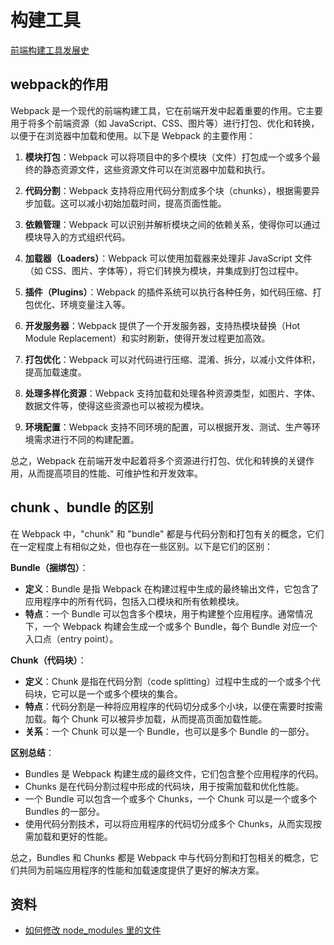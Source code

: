 # 构建工具

[前端构建工具发展史](https://mp.weixin.qq.com/s/15YxshMsZ7FJyLUfXZHqCQ)

## webpack的作用

Webpack 是一个现代的前端构建工具，它在前端开发中起着重要的作用。它主要用于将多个前端资源（如 JavaScript、CSS、图片等）进行打包、优化和转换，以便于在浏览器中加载和使用。以下是 Webpack 的主要作用：

1. **模块打包**：Webpack 可以将项目中的多个模块（文件）打包成一个或多个最终的静态资源文件，这些资源文件可以在浏览器中加载和执行。

2. **代码分割**：Webpack 支持将应用代码分割成多个块（chunks），根据需要异步加载。这可以减小初始加载时间，提高页面性能。

3. **依赖管理**：Webpack 可以识别并解析模块之间的依赖关系，使得你可以通过模块导入的方式组织代码。

4. **加载器（Loaders）**：Webpack 可以使用加载器来处理非 JavaScript 文件（如 CSS、图片、字体等），将它们转换为模块，并集成到打包过程中。

5. **插件（Plugins）**：Webpack 的插件系统可以执行各种任务，如代码压缩、打包优化、环境变量注入等。

6. **开发服务器**：Webpack 提供了一个开发服务器，支持热模块替换（Hot Module Replacement）和实时刷新，使得开发过程更加高效。

7. **打包优化**：Webpack 可以对代码进行压缩、混淆、拆分，以减小文件体积，提高加载速度。

8. **处理多样化资源**：Webpack 支持加载和处理各种资源类型，如图片、字体、数据文件等，使得这些资源也可以被视为模块。

9. **环境配置**：Webpack 支持不同环境的配置，可以根据开发、测试、生产等环境需求进行不同的构建配置。

总之，Webpack 在前端开发中起着将多个资源进行打包、优化和转换的关键作用，从而提高项目的性能、可维护性和开发效率。

## chunk 、bundle 的区别

在 Webpack 中，"chunk" 和 "bundle" 都是与代码分割和打包有关的概念，它们在一定程度上有相似之处，但也存在一些区别。以下是它们的区别：

**Bundle（捆绑包）**：

* **定义**：Bundle 是指 Webpack 在构建过程中生成的最终输出文件，它包含了应用程序中的所有代码，包括入口模块和所有依赖模块。
* **特点**：一个 Bundle 可以包含多个模块，用于构建整个应用程序。通常情况下，一个 Webpack 构建会生成一个或多个 Bundle，每个 Bundle 对应一个入口点（entry point）。

**Chunk（代码块）**：

* **定义**：Chunk 是指在代码分割（code splitting）过程中生成的一个或多个代码块，它可以是一个或多个模块的集合。
* **特点**：代码分割是一种将应用程序的代码切分成多个小块，以便在需要时按需加载。每个 Chunk 可以被异步加载，从而提高页面加载性能。
* **关系**：一个 Chunk 可以是一个 Bundle，也可以是多个 Bundle 的一部分。

**区别总结**：

* Bundles 是 Webpack 构建生成的最终文件，它们包含整个应用程序的代码。
* Chunks 是在代码分割过程中形成的代码块，用于按需加载和优化性能。
* 一个 Bundle 可以包含一个或多个 Chunks，一个 Chunk 可以是一个或多个 Bundles 的一部分。
* 使用代码分割技术，可以将应用程序的代码切分成多个 Chunks，从而实现按需加载和更好的性能。

总之，Bundles 和 Chunks 都是 Webpack 中与代码分割和打包相关的概念，它们共同为前端应用程序的性能和加载速度提供了更好的解决方案。

## 资料

* [如何修改 node_modules 里的文件](https://mp.weixin.qq.com/s/nD9bbpvGA3pTHeLMmTyukQ)
